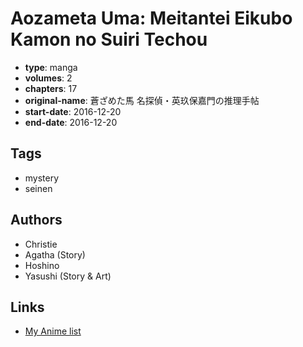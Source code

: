 # Aozameta Uma: Meitantei Eikubo Kamon no Suiri Techou

-   **type**: manga
-   **volumes**: 2
-   **chapters**: 17
-   **original-name**: 蒼ざめた馬 名探偵・英玖保嘉門の推理手帖
-   **start-date**: 2016-12-20
-   **end-date**: 2016-12-20

## Tags

-   mystery
-   seinen

## Authors

-   Christie
-   Agatha (Story)
-   Hoshino
-   Yasushi (Story & Art)

## Links

-   [My Anime list](https://myanimelist.net/manga/110346/Aozameta_Uma__Meitantei_Eikubo_Kamon_no_Suiri_Techou)
